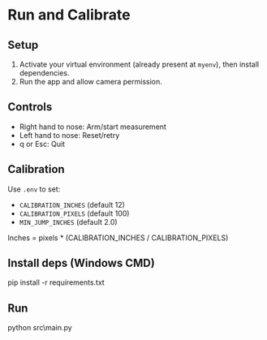 # Run and Calibrate

## Setup

1. Activate your virtual environment (already present at `myenv`), then install dependencies.
2. Run the app and allow camera permission.

## Controls

- Right hand to nose: Arm/start measurement
- Left hand to nose: Reset/retry
- q or Esc: Quit

## Calibration

Use `.env` to set:
- `CALIBRATION_INCHES` (default 12)
- `CALIBRATION_PIXELS` (default 100)
- `MIN_JUMP_INCHES` (default 2.0)

Inches = pixels * (CALIBRATION_INCHES / CALIBRATION_PIXELS)

## Install deps (Windows CMD)

pip install -r requirements.txt

## Run

python src\main.py

